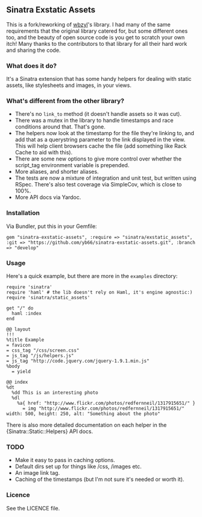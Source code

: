 ## Sinatra Exstatic Assets ##

This is a fork/reworking of [wbzyl](https://github.com/wbzyl/sinatra-static-assets)'s library. I had many of the same requirements that the original library catered for, but some different ones too, and the beauty of open source code is you get to scratch your own itch! Many thanks to the contributors to that library for all their hard work and sharing the code.

### What does it do? ###

It's a Sinatra extension that has some handy helpers for dealing with static assets, like stylesheets and images, in your views.

### What's different from the other library? ###

* There's no `link_to` method (it doesn't handle assets so it was cut).
* There was a mutex in the library to handle timestamps and race conditions around that. That's gone.
* The helpers now look at the timestamp for the file they're linking to, and add that as a querystring parameter to the link displayed in the view. This will help client browsers cache the file (add something like Rack Cache to aid with this).
* There are some new options to give more control over whether the script_tag environment variable is prepended.
* More aliases, and shorter aliases.
* The tests are now a mixture of integration and unit test, but written using RSpec. There's also test coverage via SimpleCov, which is close to 100%.
* More API docs via Yardoc.

### Installation ###

Via Bundler, put this in your Gemfile:

    gem "sinatra-exstatic-assets", :require => "sinatra/exstatic_assets", :git => "https://github.com/yb66/sinatra-exstatic-assets.git", :branch => "develop"

### Usage ###

Here's a quick example, but there are more in the `examples` directory:

    require 'sinatra'
    require 'haml' # the lib doesn't rely on Haml, it's engine agnostic:)
    require 'sinatra/static_assets'
    
    get "/" do
      haml :index
    end
    
    @@ layout
    !!!
    %title Example
    = favicon
    = css_tag "/css/screen.css"
    = js_tag "/js/helpers.js"
    = js_tag "http://code.jquery.com/jquery-1.9.1.min.js" 
    %body
      = yield
    
    @@ index
    %dt
      %dd This is an interesting photo
      %dl
        %a{ href: "http://www.flickr.com/photos/redfernneil/1317915651/" }
          = img "http://www.flickr.com/photos/redfernneil/1317915651/" width: 500, height: 250, alt: "Something about the photo"

There is also more detailed documentation on each helper in the {Sinatra::Static::Helpers} API docs.

### TODO ###

* Make it easy to pass in caching options.
* Default dirs set up for things like /css, /images etc.
* An image link tag.
* Caching of the timestamps (but I'm not sure it's needed or worth it).

### Licence ###

See the LICENCE file.